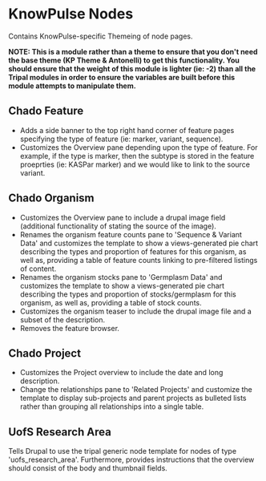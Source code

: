 # KnowPulse Nodes
Contains KnowPulse-specific Themeing of node pages. 

**NOTE: This is a module rather than a theme to ensure that you don't need the base theme (KP Theme & Antonelli) to get this functionality. You should ensure that the weight of this module is lighter (ie: -2) than all the Tripal modules in order to ensure the variables are built before this module attempts to manipulate them.**

## Chado Feature
* Adds a side banner to the top right hand corner of feature pages specifying the type of feature (ie: marker, variant, sequence).
* Customizes the Overview pane depending upon the type of feature. For example, if the type is marker, then the subtype is stored in the feature proeprties (ie: KASPar marker) and we would like to link to the source variant.

## Chado Organism
* Customizes the Overview pane to include a drupal image field (additional functionality of stating the source of the image).
* Renames the organism feature counts pane to 'Sequence & Variant Data' and customizes the template to show a views-generated pie chart describing the types and proportion of features for this organism, as well as, providing a table of feature counts linking to pre-filtered listings of content.
* Renames the organism stocks pane to 'Germplasm Data' and customizes the template to show a views-generated pie chart describing the types and proportion of stocks/germplasm for this organism, as well as, providing a table of stock counts.
* Customizes the organism teaser to include the drupal image file and a subset of the description.
* Removes the feature browser.

## Chado Project
* Customizes the Project overview to include the date and long description.
* Change the relationships pane to 'Related Projects' and customize the template to display sub-projects and parent projects as bulleted lists rather than grouping all relationships into a single table.

## UofS Research Area
Tells Drupal to use the tripal generic node template for nodes of type 'uofs_research_area'. Furthermore, provides instructions that the overview should consist of the body and thumbnail fields.
